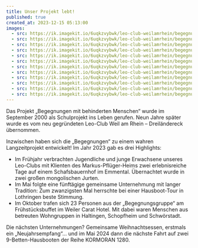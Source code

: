 ```yaml
---
title: Unser Projekt lebt!
published: true
created_at: 2023-12-15 05:13:00
images:
  - src: https://ik.imagekit.io/6uqkzvybwk/leo-club-weilamrhein/begegnungen/86-04.jpg
  - src: https://ik.imagekit.io/6uqkzvybwk/leo-club-weilamrhein/begegnungen/85-01.jpg
  - src: https://ik.imagekit.io/6uqkzvybwk/leo-club-weilamrhein/begegnungen/85-02.jpg
  - src: https://ik.imagekit.io/6uqkzvybwk/leo-club-weilamrhein/begegnungen/85-03.jpg
  - src: https://ik.imagekit.io/6uqkzvybwk/leo-club-weilamrhein/begegnungen/85-04.jpg
  - src: https://ik.imagekit.io/6uqkzvybwk/leo-club-weilamrhein/begegnungen/85-05.jpg
  - src: https://ik.imagekit.io/6uqkzvybwk/leo-club-weilamrhein/begegnungen/86-01.jpg
  - src: https://ik.imagekit.io/6uqkzvybwk/leo-club-weilamrhein/begegnungen/86-02.jpg
  - src: https://ik.imagekit.io/6uqkzvybwk/leo-club-weilamrhein/begegnungen/86-03.jpg
  - src: https://ik.imagekit.io/6uqkzvybwk/leo-club-weilamrhein/begegnungen/86-05.jpg
  - src: https://ik.imagekit.io/6uqkzvybwk/leo-club-weilamrhein/begegnungen/86-06.jpg
  - src: https://ik.imagekit.io/6uqkzvybwk/leo-club-weilamrhein/begegnungen/86-07.jpg
---
```


Das Projekt „Begegnungen mit behinderten Menschen“ wurde im September 2000 als Schulprojekt ins Leben gerufen. Neun Jahre später wurde es vom neu gegründeten Leo-Club Weil am Rhein – Dreiländereck übernommen.

Inzwischen haben sich die „Begegnungen“ zu einem wahren Langzeitprojekt entwickelt! Im Jahr 2023 gab es drei Highlights:

- Im Frühjahr verbrachten Jugendliche und junge Erwachsene unseres Leo-Clubs mit Klienten des Markus-Pflüger-Heims zwei erlebnisreiche Tage auf einem Schafsbauernhof im Emmental. Übernachtet wurde in zwei großen mongolischen Jurten.
- Im Mai folgte eine fünftägige gemeinsame Unternehmung mit langer Tradition: Zum zwanzigsten Mal herrschte bei einer Hausboot-Tour in Lothringen beste Stimmung.
- Im Oktober trafen sich 23 Personen aus der „Begegnungsgruppe“ am Frühstücksbuffet im Weiler Carat Hotel. Mit dabei waren Menschen aus betreuten Wohngruppen in Haltingen, Schopfheim und Schwörstadt.

Die nächsten Unternehmungen? Gemeinsame Weihnachtsessen, erstmals ein „Neujahrsempfang“… und im Mai 2024 dann die nächste Fahrt auf zwei 9-Betten-Hausbooten der Reihe KORMORAN 1280.
